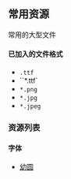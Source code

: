 ## 常用资源

常用的大型文件

#### 已加入的文件格式

- `.ttf`
- ``*.ttf`
- `*.png`
- `*.jpg`
- `*.jpeg`

### 资源列表

#### 字体

- [幼圆](/字体/youyuan.ttf)